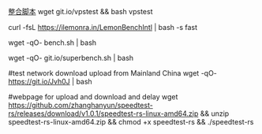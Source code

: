 [整合脚本](https://www.hostloc.com/forum.php?mod=viewthread&tid=730696&extra=&highlight=vps%E6%B5%8B&page=1)
wget git.io/vpstest && bash vpstest

curl -fsL https://ilemonra.in/LemonBenchIntl | bash -s fast

wget -qO- bench.sh | bash

wget -qO- git.io/superbench.sh | bash

#test network download upload from Mainland China
wget -qO- https://git.io/Jvh0J | bash

#webpage for upload and download and delay
wget https://github.com/zhanghanyun/speedtest-rs/releases/download/v1.0.1/speedtest-rs-linux-amd64.zip && unzip speedtest-rs-linux-amd64.zip && chmod +x speedtest-rs && ./speedtest-rs
